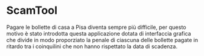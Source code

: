# ScamTool
Pagare le bollette di casa a Pisa diventa sempre più difficile, per questo motivo è stato introdotta questa applicazione dotata di interfaccia grafica che divide in modo proporziato la penale di ciascuna delle bollette pagate in ritardo tra i coinquilini che non hanno rispettato la data di scadenza.
